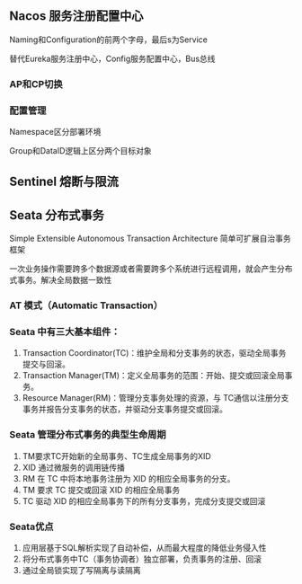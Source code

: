 ## Nacos 服务注册配置中心

Naming和Configuration的前两个字母，最后s为Service

替代Eureka服务注册中心，Config服务配置中心，Bus总线



### AP和CP切换



### 配置管理

 Namespace区分部署环境

Group和DataID逻辑上区分两个目标对象 



## Sentinel 熔断与限流



## Seata 分布式事务

Simple Extensible Autonomous Transaction Architecture 简单可扩展自治事务框架

一次业务操作需要跨多个数据源或者需要跨多个系统进行远程调用，就会产生分布式事务。解决全局数据一致性	

### **AT 模式（Automatic Transaction）**



### Seata 中有三大基本组件：

1. Transaction Coordinator(TC)：维护全局和分支事务的状态，驱动全局事务提交与回滚。
2. Transaction Manager(TM)：定义全局事务的范围：开始、提交或回滚全局事务。
3. Resource Manager(RM)：管理分支事务处理的资源，与 TC通信以注册分支事务并报告分支事务的状态，并驱动分支事务提交或回滚。

### Seata 管理分布式事务的典型生命周期

1. TM要求TC开始新的全局事务、TC生成全局事务的XID
2. XID 通过微服务的调用链传播
3. RM 在 TC 中将本地事务注册为 XID 的相应全局事务的分支。
4. TM 要求 TC 提交或回滚 XID 的相应全局事务
5. TC 驱动 XID 的相应全局事务下的所有分支事务，完成分支提交或回滚



### Seata优点

1. 应用层基于SQL解析实现了自动补偿，从而最大程度的降低业务侵入性
2. 将分布式事务中TC（事务协调者）独立部署，负责事务的注册、回滚
3. 通过全局锁实现了写隔离与读隔离

